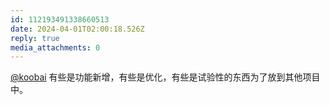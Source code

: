 ```yaml
---
id: 112193491338660513
date: 2024-04-01T02:00:18.526Z
reply: true
media_attachments: 0
---
```


[@koobai](https://mastodon.social/@koobai) 有些是功能新增，有些是优化，有些是试验性的东西为了放到其他项目中。

